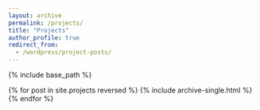```yaml
---
layout: archive
permalink: /projects/
title: "Projects"
author_profile: true
redirect_from:
  - /wordpress/project-posts/
---
```


<!-- {% include base_path %}
{% capture written_year %}'None'{% endcapture %}
{% for post in site.projects %}
  {% capture year %}{{ post.date | date: '%Y' }}{% endcapture %}
  {% if year != written_year %}
    <h2 id="{{ year | slugify }}" class="archive__subtitle">{{ year }}</h2>
    {% capture written_year %}{{ year }}{% endcapture %}
  {% endif %}
  {% include archive-single.html %}
{% endfor %} -->

{% include base_path %}

{% for post in site.projects reversed %}
  {% include archive-single.html %}
{% endfor %}
